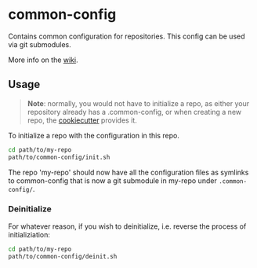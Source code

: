# common-config

Contains common configuration for repositories. This config can be used via git submodules.

More info on the [wiki](http://wiki.getdashmote.com/tech/python-development-guide#common-config).

## Usage

> **Note**: normally, you would not have to initialize a repo, as either your repository already has a .common-config, or when creating a new repo, the [cookiecutter](https://github.com/dashmote/cookiecutter-template) provides it.

To initialize a repo with the configuration in this repo.

```bash
cd path/to/my-repo
path/to/common-config/init.sh
```

The repo 'my-repo' should now have all the configuration files as symlinks to common-config that is now a git submodule in my-repo under `.common-config/`.

### Deinitialize

For whatever reason, if you wish to deinitialize, i.e. reverse the process of initializiation:

```bash
cd path/to/my-repo
path/to/common-config/deinit.sh
```
